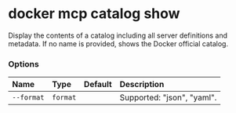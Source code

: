 # docker mcp catalog show

<!---MARKER_GEN_START-->
Display the contents of a catalog including all server definitions and metadata.
If no name is provided, shows the Docker official catalog.

### Options

| Name       | Type     | Default | Description                |
|:-----------|:---------|:--------|:---------------------------|
| `--format` | `format` |         | Supported: "json", "yaml". |


<!---MARKER_GEN_END-->

